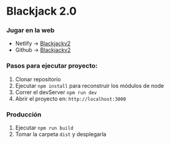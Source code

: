 # Blackjack 2.0

### Jugar en la web
- Netlify      -> [Blackjackv2](blank:#https://blackjackv2.netlify.app/)
- Github -> [Blackjackv2](blank:#https://francopig.github.io/blackjackv2/)


### Pasos para ejecutar proyecto:

1. Clonar repositorio
2. Ejecutar ```npm install``` para reconstruir los módulos de node
3. Correr el devServer ```npm run dev```
4. Abrir el proyecto en: ```http://localhost:3000```

### Producción

1. Ejecutar ``` npm run build ```
2. Tomar la carpeta ``` dist ``` y desplegarla

